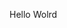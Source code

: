 Hello Wolrd

































































































































































































































































































































































































































































































































































































































































































































































































































































































































































































































































































































































































































































































































































